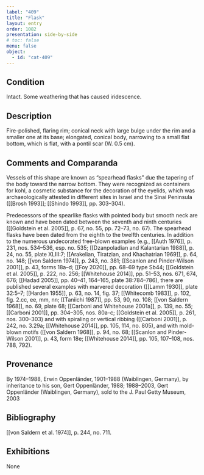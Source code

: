 ```yaml
---
label: "409"
title: "Flask"
layout: entry
order: 1082
presentation: side-by-side
# toc: false
menu: false
object:
  - id: "cat-409"
---
```


## Condition

Intact. Some weathering that has caused iridescence.

## Description

Fire-polished, flaring rim; conical neck with large bulge under the rim and a smaller one at its base; elongated, conical body, narrowing to a small flat bottom, which is flat, with a pontil scar (W. 0.5 cm).

## Comments and Comparanda

Vessels of this shape are known as “spearhead flasks” due the tapering of the body toward the narrow bottom. They were recognized as containers for kohl, a cosmetic substance for the decoration of the eyelids, which was archaeologically attested in different sites in Israel and the Sinai Peninsula ([[Brosh 1993]]; [[Shindo 1993]], pp. 303–304).

Predecessors of the spearlike flasks with pointed body but smooth neck are known and have been dated between the seventh and ninth centuries ([[Goldstein et al. 2005]], p. 67, no. 55, pp. 72–73, no. 67). The spearhead flasks have been dated from the eighth to the twelfth centuries. In addition to the numerous undecorated free-blown examples (e.g., [[Auth 1976]], p. 231, nos. 534–536, esp. no. 535; [[Dzanpoladian and Kalantarian 1988]], p. 24, no. 55, plate XLIII:7; [[Arakelian, Tiratzian, and Khachatrian 1969]], p. 64, no. 148; [[von Saldern 1974]], p. 243, no. 381; [[Scanlon and Pinder-Wilson 2001]], p. 43, forms 18a–d; [[Foy 2020]], pp. 68–69 type Sb44; [[Goldstein et al. 2005]], p. 222, no. 256; [[Whitehouse 2014]], pp. 51–53, nos. 671, 674, 676; [[Hadad 2005]], pp. 40–41, 164–165, plate 38:784–786), there are published several examples with marvered decoration ([[Lamm 1930]], plate 32:5–7; [[Harden 1955]], p. 63, no. 14, fig. 37; [[Whitecomb 1983]], p. 102, fig. 2.cc, ee, mm, nn; [[Taniichi 1987]], pp. 53, 90, no. 108; [[von Saldern 1968]], no. 69, plate 68; [[Carboni and Whitehouse 2001a]], p. 139, no. 55; [[Carboni 2001]], pp. 304–305, nos. 80a–c; [[Goldstein et al. 2005]], p. 261, nos. 300–303) and with spiraling or vertical ribbing ([[Carboni 2001]], p. 242, no. 3.29a; [[Whitehouse 2014]], pp. 105, 114, no. 805), and with mold-blown motifs ([[von Saldern 1968]], p. 94, no. 68; [[Scanlon and Pinder-Wilson 2001]], p. 43, form 18e; [[Whitehouse 2014]], pp. 105, 107–108, nos. 788, 792).

## Provenance

By 1974–1988, Erwin Oppenländer, 1901–1988 (Waiblingen, Germany), by inheritance to his son, Gert Oppenländer, 1988; 1988–2003, Gert Oppenländer (Waiblingen, Germany), sold to the J. Paul Getty Museum, 2003

## Bibliography

[[von Saldern et al. 1974]], p. 244, no. 711.

## Exhibitions

None